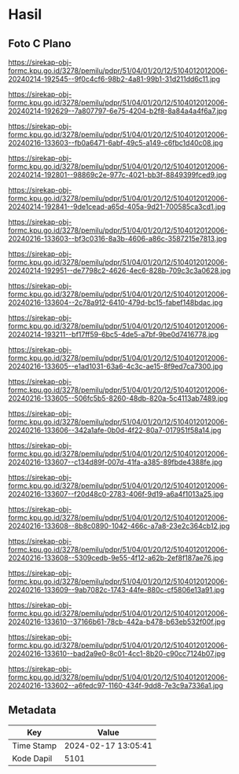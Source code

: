 # Hasil

## Foto C Plano

https://sirekap-obj-formc.kpu.go.id/3278/pemilu/pdpr/51/04/01/20/12/5104012012006-20240214-192545--9f0c4cf6-98b2-4a81-99b1-31d211dd6c11.jpg

https://sirekap-obj-formc.kpu.go.id/3278/pemilu/pdpr/51/04/01/20/12/5104012012006-20240214-192629--7a807797-6e75-4204-b2f8-8a84a4a4f6a7.jpg

https://sirekap-obj-formc.kpu.go.id/3278/pemilu/pdpr/51/04/01/20/12/5104012012006-20240216-133603--fb0a6471-6abf-49c5-a149-c6fbc1d40c08.jpg

https://sirekap-obj-formc.kpu.go.id/3278/pemilu/pdpr/51/04/01/20/12/5104012012006-20240214-192801--98869c2e-977c-4021-bb3f-8849399fced9.jpg

https://sirekap-obj-formc.kpu.go.id/3278/pemilu/pdpr/51/04/01/20/12/5104012012006-20240214-192841--9de1cead-a65d-405a-9d21-700585ca3cd1.jpg

https://sirekap-obj-formc.kpu.go.id/3278/pemilu/pdpr/51/04/01/20/12/5104012012006-20240216-133603--bf3c0316-8a3b-4606-a86c-3587215e7813.jpg

https://sirekap-obj-formc.kpu.go.id/3278/pemilu/pdpr/51/04/01/20/12/5104012012006-20240214-192951--de7798c2-4626-4ec6-828b-709c3c3a0628.jpg

https://sirekap-obj-formc.kpu.go.id/3278/pemilu/pdpr/51/04/01/20/12/5104012012006-20240216-133604--2c78a912-6410-479d-bc15-fabef148bdac.jpg

https://sirekap-obj-formc.kpu.go.id/3278/pemilu/pdpr/51/04/01/20/12/5104012012006-20240214-193211--bf17ff59-6bc5-4de5-a7bf-9be0d7416778.jpg

https://sirekap-obj-formc.kpu.go.id/3278/pemilu/pdpr/51/04/01/20/12/5104012012006-20240216-133605--e1ad1031-63a6-4c3c-ae15-8f9ed7ca7300.jpg

https://sirekap-obj-formc.kpu.go.id/3278/pemilu/pdpr/51/04/01/20/12/5104012012006-20240216-133605--506fc5b5-8260-48db-820a-5c4113ab7489.jpg

https://sirekap-obj-formc.kpu.go.id/3278/pemilu/pdpr/51/04/01/20/12/5104012012006-20240216-133606--342a1afe-0b0d-4f22-80a7-017951f58a14.jpg

https://sirekap-obj-formc.kpu.go.id/3278/pemilu/pdpr/51/04/01/20/12/5104012012006-20240216-133607--c134d89f-007d-41fa-a385-89fbde4388fe.jpg

https://sirekap-obj-formc.kpu.go.id/3278/pemilu/pdpr/51/04/01/20/12/5104012012006-20240216-133607--f20d48c0-2783-406f-9d19-a6a4f1013a25.jpg

https://sirekap-obj-formc.kpu.go.id/3278/pemilu/pdpr/51/04/01/20/12/5104012012006-20240216-133608--8b8c0890-1042-466c-a7a8-23e2c364cb12.jpg

https://sirekap-obj-formc.kpu.go.id/3278/pemilu/pdpr/51/04/01/20/12/5104012012006-20240216-133608--5309cedb-9e55-4f12-a62b-2ef8f187ae76.jpg

https://sirekap-obj-formc.kpu.go.id/3278/pemilu/pdpr/51/04/01/20/12/5104012012006-20240216-133609--9ab7082c-1743-44fe-880c-cf5806e13a91.jpg

https://sirekap-obj-formc.kpu.go.id/3278/pemilu/pdpr/51/04/01/20/12/5104012012006-20240216-133610--37166b61-78cb-442a-b478-b63eb532f00f.jpg

https://sirekap-obj-formc.kpu.go.id/3278/pemilu/pdpr/51/04/01/20/12/5104012012006-20240216-133610--bad2a9e0-8c01-4cc1-8b20-c90cc7124b07.jpg

https://sirekap-obj-formc.kpu.go.id/3278/pemilu/pdpr/51/04/01/20/12/5104012012006-20240216-133602--a6fedc97-1160-434f-9dd8-7e3c9a7336a1.jpg


## Metadata

| Key        | Value               |
| ---------- | ------------------- |
| Time Stamp | 2024-02-17 13:05:41 |
| Kode Dapil | 5101                |



